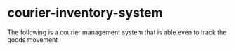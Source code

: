 # courier-inventory-system
The following is a courier management system  that  is able even to track the goods movement
